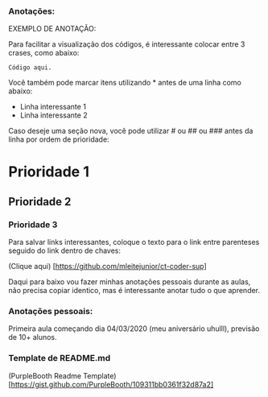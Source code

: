 ### Anotações:

EXEMPLO DE ANOTAÇÃO:

Para facilitar a visualização dos códigos, é interessante colocar entre 3 crases, como abaixo:
```
Código aqui.
```

Você também pode marcar itens utilizando * antes de uma linha como abaixo:

* Linha interessante 1
* Linha interessante 2

Caso deseje uma seção nova, você pode utilizar # ou ## ou ### antes da linha por ordem de prioridade:

# Prioridade 1
## Prioridade 2
### Prioridade 3

Para salvar links interessantes, coloque o texto para o link entre parenteses seguido do link dentro de chaves:

(Clique aqui) [https://github.com/mleitejunior/ct-coder-sup]

Daqui para baixo vou fazer minhas anotações pessoais durante as aulas, não precisa copiar identico, mas é interessante anotar tudo o que aprender.

### Anotações pessoais:

Primeira aula começando dia 04/03/2020 (meu aniversário uhulll), previsão de 10+ alunos.

### Template de README.md

(PurpleBooth Readme Template) [https://gist.github.com/PurpleBooth/109311bb0361f32d87a2]
